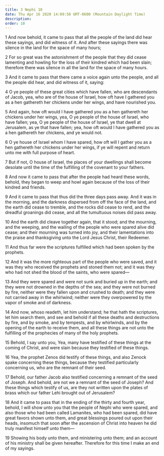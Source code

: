 ```yaml
---
title: 3 Nephi 10
date: Thu Apr 16 2020 14:09:58 GMT-0600 (Mountain Daylight Time)
description: 
order: 10
---
```


<p>
  1 And now behold, it came to pass that all the people of the land did hear
  these sayings, and did witness of it. And after these sayings there was
  silence in the land for the space of many hours;
</p>
<p>
  2 For so great was the astonishment of the people that they did cease
  lamenting and howling for the loss of their kindred which had been slain;
  therefore there was silence in all the land for the space of many hours.
</p>
<p>
  3 And it came to pass that there came a voice again unto the people, and all
  the people did hear, and did witness of it, saying:
</p>
<p>
  4 O ye people of these great cities which have fallen, who are descendants of
  Jacob, yea, who are of the house of Israel, how oft have I gathered you as a
  hen gathereth her chickens under her wings, and have nourished you.
</p>
<p>
  5 And again, how oft would I have gathered you as a hen gathereth her chickens
  under her wings, yea, O ye people of the house of Israel, who have fallen;
  yea, O ye people of the house of Israel, ye that dwell at Jerusalem, as ye
  that have fallen; yea, how oft would I have gathered you as a hen gathereth
  her chickens, and ye would not.
</p>
<p>
  6 O ye house of Israel whom I have spared, how oft will I gather you as a hen
  gathereth her chickens under her wings, if ye will repent and return unto me
  with full purpose of heart.
</p>
<p>
  7 But if not, O house of Israel, the places of your dwellings shall become
  desolate until the time of the fulfilling of the covenant to your fathers.
</p>
<p>
  8 And now it came to pass that after the people had heard these words, behold,
  they began to weep and howl again because of the loss of their kindred and
  friends.
</p>
<p>
  9 And it came to pass that thus did the three days pass away. And it was in
  the morning, and the darkness dispersed from off the face of the land, and the
  earth did cease to tremble, and the rocks did cease to rend, and the dreadful
  groanings did cease, and all the tumultuous noises did pass away.
</p>
<p>
  10 And the earth did cleave together again, that it stood; and the mourning,
  and the weeping, and the wailing of the people who were spared alive did
  cease; and their mourning was turned into joy, and their lamentations into the
  praise and thanksgiving unto the Lord Jesus Christ, their Redeemer.
</p>
<p>
  11 And thus far were the scriptures fulfilled which had been spoken by the
  prophets.
</p>
<p>
  12 And it was the more righteous part of the people who were saved, and it was
  they who received the prophets and stoned them not; and it was they who had
  not shed the blood of the saints, who were spared&#x2014;
</p>
<p>
  13 And they were spared and were not sunk and buried up in the earth; and they
  were not drowned in the depths of the sea; and they were not burned by fire,
  neither were they fallen upon and crushed to death; and they were not carried
  away in the whirlwind; neither were they overpowered by the vapor of smoke and
  of darkness.
</p>
<p>
  14 And now, whoso readeth, let him understand; he that hath the scriptures,
  let him search them, and see and behold if all these deaths and destructions
  by fire, and by smoke, and by tempests, and by whirlwinds, and by the opening
  of the earth to receive them, and all these things are not unto the fulfilling
  of the prophecies of many of the holy prophets.
</p>
<p>
  15 Behold, I say unto you, Yea, many have testified of these things at the
  coming of Christ, and were slain because they testified of these things.
</p>
<p>
  16 Yea, the prophet Zenos did testify of these things, and also Zenock spake
  concerning these things, because they testified particularly concerning us,
  who are the remnant of their seed.
</p>
<p>
  17 Behold, our father Jacob also testified concerning a remnant of the seed of
  Joseph. And behold, are not we a remnant of the seed of Joseph? And these
  things which testify of us, are they not written upon the plates of brass
  which our father Lehi brought out of Jerusalem?
</p>
<p>
  18 And it came to pass that in the ending of the thirty and fourth year,
  behold, I will show unto you that the people of Nephi who were spared, and
  also those who had been called Lamanites, who had been spared, did have great
  favors shown unto them, and great blessings poured out upon their heads,
  insomuch that soon after the ascension of Christ into heaven he did truly
  manifest himself unto them&#x2014;
</p>
<p>
  19 Showing his body unto them, and ministering unto them; and an account of
  his ministry shall be given hereafter. Therefore for this time I make an end
  of my sayings.
</p>
